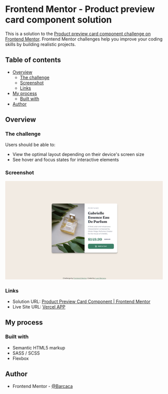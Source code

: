# Frontend Mentor - Product preview card component solution

This is a solution to the [Product preview card component challenge on Frontend Mentor](https://www.frontendmentor.io/challenges/product-preview-card-component-GO7UmttRfa). Frontend Mentor challenges help you improve your coding skills by building realistic projects.

## Table of contents

- [Overview](#overview)
  - [The challenge](#the-challenge)
  - [Screenshot](#screenshot)
  - [Links](#links)
- [My process](#my-process)
  - [Built with](#built-with)
- [Author](#author)

## Overview

### The challenge

Users should be able to:

- View the optimal layout depending on their device's screen size
- See hover and focus states for interactive elements

### Screenshot

![](images/screenshot.png)

### Links

- Solution URL: [Product Preview Card Component | Frontend Mentor](https://www.frontendmentor.io/solutions/product-preview-card-component-frontend-mentor-pgvop9FJpI)
- Live Site URL: [Vercel APP](https://product-preview-card-component-nu-coral.vercel.app)

## My process

### Built with

- Semantic HTML5 markup
- SASS / SCSS
- Flexbox

## Author

- Frontend Mentor - [@Barcaca](https://www.frontendmentor.io/profile/Barcaca)
